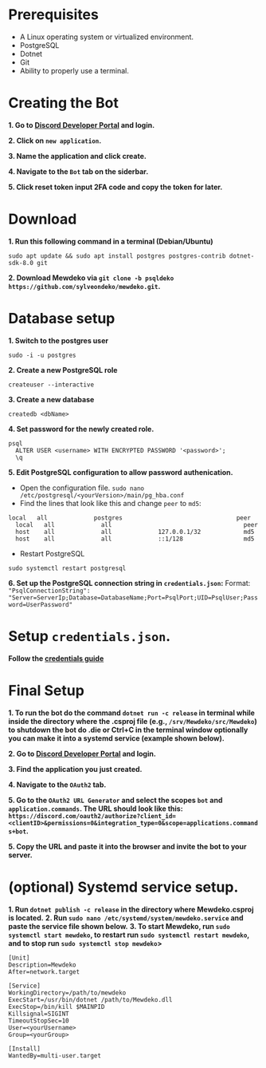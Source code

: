 # Prerequisites 
- A Linux operating system or virtualized environment.
- PostgreSQL
- Dotnet
- Git
- Ability to properly use a terminal.

# Creating the Bot
**1. Go to [Discord Developer Portal](https://discord.dev) and login.**

**2. Click on `new application`.**

**3. Name the application and click create.**

**4. Navigate to the `Bot` tab on the siderbar.**

**5. Click reset token input 2FA code and copy the token for later.**
# Download
**1. Run this following command in a terminal (Debian/Ubuntu)**
```
sudo apt update && sudo apt install postgres postgres-contrib dotnet-sdk-8.0 git
```
**2. Download Mewdeko via `git clone -b psqldeko https://github.com/sylveondeko/mewdeko.git`.**
# Database setup
**1. Switch to the postgres user**
   ```
   sudo -i -u postgres
   ```
**2. Create a new PostgreSQL role**
   ```
   createuser --interactive
   ```
**3. Create a new database**
   ```
   createdb <dbName>
   ```
**4. Set password for the newly created role.**
   ```
   psql
     ALTER USER <username> WITH ENCRYPTED PASSWORD '<password>';
     \q
   ```
**5. Edit PostgreSQL configuration to allow password authenication.**
   - Open the configuration file.
    ```
    sudo nano /etc/postgresql/<yourVersion>/main/pg_hba.conf
    ```
   - Find the lines that look like this and change `peer` to `md5`:
   ```
   local   all             postgres                                peer
     local   all             all                                     peer
     host    all             all             127.0.0.1/32            md5
     host    all             all             ::1/128                 md5
   ```
   - Restart PostgreSQL
   ```
   sudo systemctl restart postgresql
   ```
**6. Set up the PostgreSQL connection string in `credentials.json`:**
   Format: `"PsqlConnectionString": "Server=ServerIp;Database=DatabaseName;Port=PsqlPort;UID=PsqlUser;Password=UserPassword"`
# Setup `credentials.json`.
**Follow the [credentials guide](https://mewdeko.tech/credguide)**
# Final Setup
**1. To run the bot do the command `dotnet run -c release` in terminal while inside the directory where the .csproj file (e.g., `/srv/Mewdeko/src/Mewdeko`) to shutdown the bot do .die or Ctrl+C in the terminal window optionally you can make it into a systemd service (example shown below).**

**2. Go to [Discord Developer Portal](https://discord.dev) and login.**

**3. Find the application you just created.**

**4. Navigate to the `OAuth2` tab.**

**5. Go to the `OAuth2 URL Generator` and select the scopes `bot` and `application.commands`. The URL should look like this: `https://discord.com/oauth2/authorize?client_id=<clientID>&permissions=0&integration_type=0&scope=applications.commands+bot`.**

**5. Copy the URL and paste it into the browser and invite the bot to your server.**

# (optional) Systemd service setup.
**1. Run `dotnet publish -c release` in the directory where Mewdeko.csproj is located.**
**2. Run `sudo nano /etc/systemd/system/mewdeko.service` and paste the service file shown below.**
**3. To start Mewdeko, run `sudo systemctl start mewdeko`, to restart run `sudo systemctl restart mewdeko`, and to stop run `sudo systemctl stop mewdeko`>**


```
[Unit]
Description=Mewdeko
After=network.target

[Service]
WorkingDirectory=/path/to/mewdeko
ExecStart=/usr/bin/dotnet /path/to/Mewdeko.dll 
ExecStop=/bin/kill $MAINPID
Killsignal=SIGINT
TimeoutStopSec=10
User=<yourUsername>
Group=<yourGroup>

[Install]
WantedBy=multi-user.target
```

